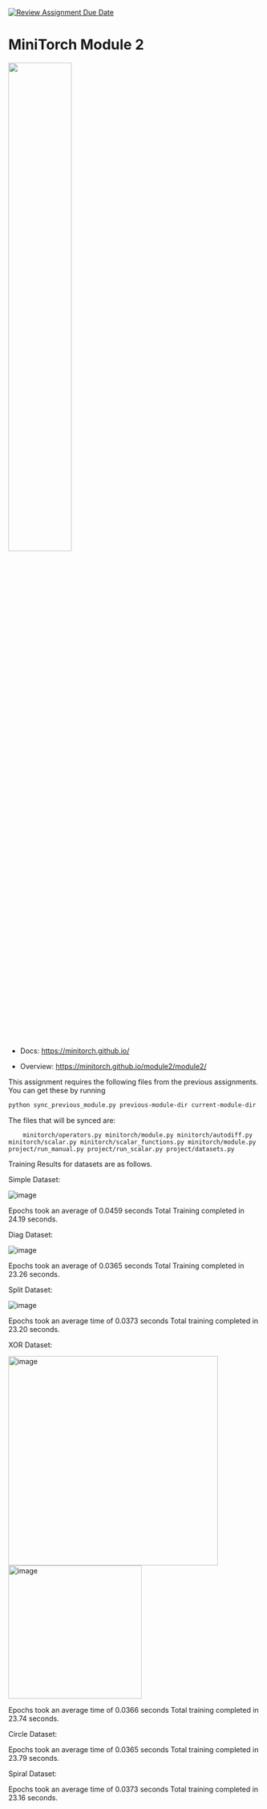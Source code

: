 [![Review Assignment Due Date](https://classroom.github.com/assets/deadline-readme-button-22041afd0340ce965d47ae6ef1cefeee28c7c493a6346c4f15d667ab976d596c.svg)](https://classroom.github.com/a/YFgwt0yY)
# MiniTorch Module 2

<img src="https://minitorch.github.io/minitorch.svg" width="50%">


* Docs: https://minitorch.github.io/

* Overview: https://minitorch.github.io/module2/module2/

This assignment requires the following files from the previous assignments. You can get these by running

```bash
python sync_previous_module.py previous-module-dir current-module-dir
```

The files that will be synced are:

        minitorch/operators.py minitorch/module.py minitorch/autodiff.py minitorch/scalar.py minitorch/scalar_functions.py minitorch/module.py project/run_manual.py project/run_scalar.py project/datasets.py

Training Results for datasets are as follows.

Simple Dataset:

![image](https://github.com/user-attachments/assets/994ba715-964f-4780-8665-438128e46b65)

Epochs took an average of 0.0459 seconds
Total Training completed in 24.19 seconds.


Diag Dataset:

![image](https://github.com/user-attachments/assets/772c8395-2405-4b42-8bca-e054bd33f2fc)


Epochs took an average of 0.0365 seconds
Total Training completed in 23.26 seconds.


Split Dataset:

![image](https://github.com/user-attachments/assets/079e498c-c905-42b6-afcb-070a6431429c)

Epochs took an average time of 0.0373 seconds
Total training completed in 23.20 seconds.

XOR Dataset:

<img width="418" alt="image" src="https://github.com/user-attachments/assets/22745cdf-3bfa-4e90-bea7-84102f1c85b5">
<img width="266" alt="image" src="https://github.com/user-attachments/assets/2229b6a1-f2dc-4508-98a8-11bfd05b0a82">

Epochs took an average time of 0.0366 seconds
Total training completed in 23.74 seconds.

Circle Dataset:

Epochs took an average time of 0.0365 seconds
Total training completed in 23.79 seconds.

Spiral Dataset:

Epochs took an average time of 0.0373 seconds
Total training completed in 23.16 seconds.
